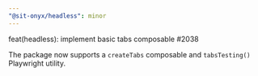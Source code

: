 ```yaml
---
"@sit-onyx/headless": minor
---
```


feat(headless): implement basic tabs composable #2038

The package now supports a `createTabs` composable and `tabsTesting()` Playwright utility.
